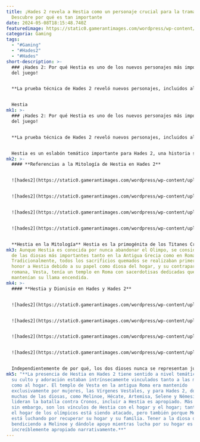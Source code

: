```yaml
---
title: ¡Hades 2 revela a Hestia como un personaje crucial para la trama!
  Descubre por qué es tan importante
date: 2024-05-08T18:15:48.740Z
featuredimage: https://static0.gamerantimages.com/wordpress/wp-content/uploads/2024/05/hestia-hades-2-1.jpg?q=70&fit=contain&w=1140&h=&dpr=1
categoria: Gaming
tags:
  - "#Gaming"
  - "#Hades2"
  - "#Hades"
short-description: >-
  ### ¡Hades 2: Por qué Hestia es uno de los nuevos personajes más importantes
  del juego!


  **La prueba técnica de Hades 2 reveló nuevos personajes, incluidos algunos nuevos olímpicos. Uno de los olímpicos que hizo su primera aparición es Hestia, la diosa del hogar. La presencia de Hestia en Hades 2 trae consigo una serie de implicaciones en el juego gracias a su papel en la mitología griega y como una de las olímpicas, el propósito de su culto y la naturaleza de su adoración en la Antigua Grecia y Roma, y los lazos temáticos que tiene con la historia de Hades 2.**


  Hestia
mk1: >-
  ### ¡Hades 2: Por qué Hestia es uno de los nuevos personajes más importantes
  del juego!


  **La prueba técnica de Hades 2 reveló nuevos personajes, incluidos algunos nuevos olímpicos. Uno de los olímpicos que hizo su primera aparición es Hestia, la diosa del hogar. La presencia de Hestia en Hades 2 trae consigo una serie de implicaciones en el juego gracias a su papel en la mitología griega y como una de las olímpicas, el propósito de su culto y la naturaleza de su adoración en la Antigua Grecia y Roma, y los lazos temáticos que tiene con la historia de Hades 2.**


  Hestia es un eslabón temático importante para Hades 2, una historia sobre Melinoe, quien lucha por recuperar su hogar y su familia. A medida que Hestia otorga sus bendiciones a Melinoe en su búsqueda, debería quedar claro a lo largo de la historia de Hades 2 que la participación de Hestia mientras los olímpicos luchan por proteger su hogar, y mientras Melinoe lucha por restaurar el suyo, no es un accidente.
mk2: >-
  #### **Referencias a la Mitología de Hestia en Hades 2**


  ![hades2](https://static0.gamerantimages.com/wordpress/wp-content/uploads/2024/04/hades-2-hestia.jpg?q=49&fit=contain&w=750&h=415&dpr=2 "hades2")


  ![hades2](https://static0.gamerantimages.com/wordpress/wp-content/uploads/2024/04/hades-2-casting-ability.jpg?q=49&fit=contain&w=750&h=415&dpr=2 "hades2")


  ![hades2](https://static0.gamerantimages.com/wordpress/wp-content/uploads/2024/04/hades-2-restore-mana.jpg?q=49&fit=contain&w=750&h=415&dpr=2 "hades2")


  ![hades2](https://static0.gamerantimages.com/wordpress/wp-content/uploads/2024/04/hades-2-sprinting.jpg?q=49&fit=contain&w=750&h=415&dpr=2 "hades2")


  **Hestia en la Mitología** Hestia es la primogénita de los Titanes Cronos y Rea. Sus hermanos menores son Hades, Poseidón y Zeus, entre otros. Como diosa del hogar, rara vez se la representaba abandonando el Olimpo y, en cambio, era la cuidadora de los dioses. También fue una de las tres diosas vírgenes junto con Artemisa y Atenea, y se decía que las tres diosas eran las únicas tres entidades sobre las que Afrodita, la diosa del amor, no tenía poder.
mk3: Aunque Hestia es conocida por nunca abandonar el Olimpo, se considera una
  de las diosas más importantes tanto en la Antigua Grecia como en Roma.
  Tradicionalmente, todos los sacrificios quemados se realizaban primero en
  honor a Hestia debido a su papel como diosa del hogar, y su contraparte
  romana, Vesta, tenía un templo en Roma con sacerdotisas dedicadas que
  mantenían su llama encendida.
mk4: >-
  #### **Hestia y Dionisio en Hades y Hades 2**


  ![hades2](https://static0.gamerantimages.com/wordpress/wp-content/uploads/2020/09/Dionysus.jpg?q=70&fit=contain&w=750&h=415&dpr=1 "hades2")


  ![hades2](https://static0.gamerantimages.com/wordpress/wp-content/uploads/2024/04/hades-2-early-access-when.jpg?q=49&fit=contain&w=750&h=415&dpr=2 "hades2")


  ![hades2](https://static0.gamerantimages.com/wordpress/wp-content/uploads/2024/04/hecate.jpg?q=49&fit=contain&w=750&h=415&dpr=2 "hades2")


  ![hades2](https://static0.gamerantimages.com/wordpress/wp-content/uploads/2024/01/hades-2-hecate-shadow.jpg?q=49&fit=contain&w=750&h=415&dpr=2 "hades2")


  Independientemente de por qué, los dos dioses nunca se representan juntos como parte de los 12 olímpicos, y la presencia de Hestia en Hades 2 puede significar que Dionisio no esté en Hades 2. Dionisio fue representado en Hades, mientras que Hestia no apareció (aunque fue mencionada), y su arma, Exagryph o el Riel Adamantino, fue una de las Armas Infernales disponibles para Zagreo. Dionisio aún no ha sido mostrado en Hades 2 y es posible que no haga una aparición debido a la presencia de Hestia en Hades 2 si Supergiant Games se adhiere a esta tradición. Alternativamente, Dionisio aún podría hacer una aparición, y podrían hacer una referencia a ello en el texto como un huevo de pascua para aquellos que lo sepan.
mk5: "**La presencia de Hestia en Hades 2 tiene sentido a nivel temático, ya que
  su culto y adoración estaban intrínsecamente vinculados tanto a las mujeres
  como al hogar. El templo de Vesta en la antigua Roma era mantenido
  exclusivamente por mujeres, las Vírgenes Vestales, y para Hades 2, donde
  muchas de las diosas, como Melinoe, Hécate, Artemisa, Selene y Némesis,
  lideran la batalla contra Cronos, incluir a Hestia es apropiado. Más que eso,
  sin embargo, son los vínculos de Hestia con el hogar y el hogar; tanto porque
  el hogar de los olímpicos está siendo atacado, pero también porque Melinoe
  está luchando por recuperar su hogar y su familia. Tener a la diosa del hogar
  bendiciendo a Melinoe y dándole apoyo mientras lucha por su hogar es
  increíblemente apropiado narrativamente.**"
---
```

